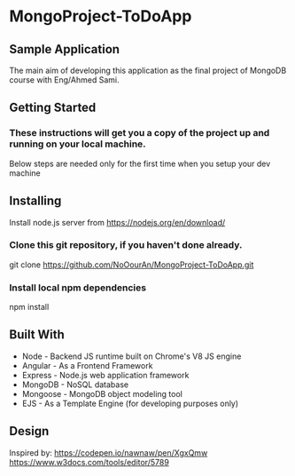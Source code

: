 # MongoProject-ToDoApp

## Sample Application
The main aim of developing this application as the final project of MongoDB course with Eng/Ahmed Sami.

## Getting Started
### These instructions will get you a copy of the project up and running on your local machine.
Below steps are needed only for the first time when you setup your dev machine

## Installing
Install node.js server from https://nodejs.org/en/download/

### Clone this git repository, if you haven't done already.
git clone https://github.com/NoOourAn/MongoProject-ToDoApp.git

### Install local npm dependencies
npm install

## Built With
- Node - Backend JS runtime built on Chrome's V8 JS engine
- Angular - As a Frontend Framework 
- Express - Node.js web application framework
- MongoDB - NoSQL database
- Mongoose - MongoDB object modeling tool
- EJS - As a Template Engine (for developing purposes only)

## Design
Inspired by: https://codepen.io/nawnaw/pen/XgxQmw
             https://www.w3docs.com/tools/editor/5789